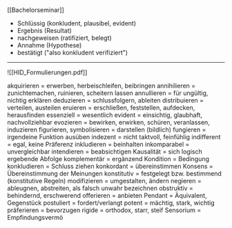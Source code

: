 [[Bachelorseminar]]

- Schlüssig (konkludent, plausibel, evident)
- Ergebnis (Resultat)
-  nachgeweisen (ratifiziert, belegt)
-  Annahme (Hypothese)
-  bestätigt ("also konkludent verifiziert")

---  
![[HID_Formulierungen.pdf]]

akquirieren = erwerben, herbeischleifen, beibringen
annihilieren = zunichtemachen, ruinieren, scheitern lassen
annullieren = für ungültig, nichtig erklären
deduzieren = schlussfolgern, ableiten
distribuieren = verteilen, austeilen
eruieren = erschließen, feststellen, aufdecken, herausfinden
essenziell = wesentlich
evident = einsichtig, glaubhaft, nachvollziehbar
evozieren = bewirken, erwirken, schüren, veranlassen, induzieren
figurieren, symbolisieren = darstellen (bildlich)
fungieren = irgendeine Funktion ausüben
indezent = nicht taktvoll, feinfühlig
indifferent = egal, keine Präferenz
inkludieren = beinhalten
inkomparabel = unvergleichbar
intendieren = beabsichtigen
Kausalität = sich logisch ergebende Abfolge
komplementär = ergänzend
Kondition = Bedingung
konkludieren = Schluss ziehen
konkordant = übereinstimmen
Konsens = Übereinstimmung der Meinungen
konstitutiv = festgelegt bzw. bestimmend (konstitutive Regeln)
modifizieren = umgestalten, ändern
negieren = ableugnen, abstreiten, als falsch unwahr bezeichnen
obstruktiv = behindernd, erschwerend
offerieren = anbieten
Pendant = Äquivalent, Gegenstück
postuliert = fordert/verlangt
potent = mächtig, stark, wichtig
präferieren = bevorzugen
rigide = orthodox, starr, steif
Sensorium = Empfindungsvermö